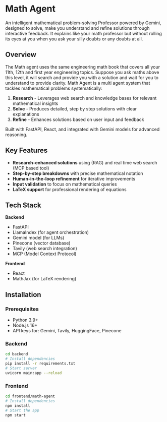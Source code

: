 # Math Agent

An intelligent mathematical problem-solving Professor powered by Gemini, designed to solve, make you understand and refine solutions through interactive feedback. It explains like your math professor but without rolling its eyes at you when you ask your silly doubts or any doubts at all.

## Overview
The Math agent uses the same engineering math book that covers all your 11th, 12th and first year engineering topics. Suppose you ask maths above this level, it will search and provide you with a solution and wait for you to understand to provide clarity.
Math Agent is a multi agent system that tackles mathematical problems systematically:

1. **Research** - Leverages web search and knowledge bases for relevant mathematical insights
2. **Solve** - Produces detailed, step by step solutions with clear explanations
3. **Refine** - Enhances solutions based on user input and feedback

Built with FastAPI, React, and integrated with Gemini models for advanced reasoning.

## Key Features

- **Research-enhanced solutions** using (RAG) and real time web search (MCP based tool)
- **Step-by-step breakdowns** with precise mathematical notation
- **Human-in-the-loop refinement** for iterative improvements
- **Input validation** to focus on mathematical queries
- **LaTeX support** for professional rendering of equations

## Tech Stack

**Backend**
- FastAPI
- LlamaIndex (for agent orchestration)
- Gemini model (for LLMs)
- Pinecone (vector database)
- Tavily (web search integration)
- MCP (Model Context Protocol)

**Frontend**
- React
- MathJax (for LaTeX rendering)

## Installation

### Prerequisites

- Python 3.9+
- Node.js 16+
- API keys for: Gemini, Tavily, HuggingFace, Pinecone

### Backend

```bash
cd backend
# Install dependencies
pip install -r requirements.txt
# Start server
uvicorn main:app --reload
```

### Frontend

```bash
cd frontend/math-agent
# Install dependencies
npm install
# Start the app
npm start
```
